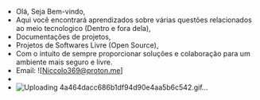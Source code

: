 - Olá, Seja Bem-vindo,
- Aqui você encontrará aprendizados sobre várias questões relacionados ao meio tecnologico (Dentro e fora dela),
- Documentações de projetos,
- Projetos de Softwares Livre (Open Source),
- Com o intuíto de sempre proporcionar soluções e colaboração para um ambiente mais seguro e livre.
- Email: ![Niccolo369@proton.me]
- 
- ![Uploading 4a464dacc686b1df94d90e4aa5b6c542.gif…]()
